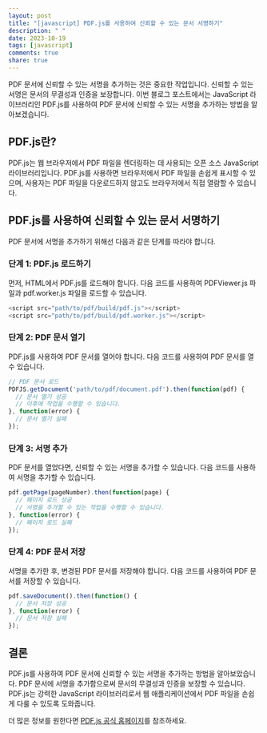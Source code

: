 ```yaml
---
layout: post
title: "[javascript] PDF.js를 사용하여 신뢰할 수 있는 문서 서명하기"
description: " "
date: 2023-10-19
tags: [javascript]
comments: true
share: true
---
```


PDF 문서에 신뢰할 수 있는 서명을 추가하는 것은 중요한 작업입니다. 신뢰할 수 있는 서명은 문서의 무결성과 인증을 보장합니다. 이번 블로그 포스트에서는 JavaScript 라이브러리인 PDF.js를 사용하여 PDF 문서에 신뢰할 수 있는 서명을 추가하는 방법을 알아보겠습니다.

## PDF.js란?

PDF.js는 웹 브라우저에서 PDF 파일을 렌더링하는 데 사용되는 오픈 소스 JavaScript 라이브러리입니다. PDF.js를 사용하면 브라우저에서 PDF 파일을 손쉽게 표시할 수 있으며, 사용자는 PDF 파일을 다운로드하지 않고도 브라우저에서 직접 열람할 수 있습니다.

## PDF.js를 사용하여 신뢰할 수 있는 문서 서명하기

PDF 문서에 서명을 추가하기 위해선 다음과 같은 단계를 따라야 합니다.

### 단계 1: PDF.js 로드하기
먼저, HTML에서 PDF.js를 로드해야 합니다. 다음 코드를 사용하여 PDFViewer.js 파일과 pdf.worker.js 파일을 로드할 수 있습니다.
```javascript
<script src="path/to/pdf/build/pdf.js"></script>
<script src="path/to/pdf/build/pdf.worker.js"></script>
```

### 단계 2: PDF 문서 열기
PDF.js를 사용하여 PDF 문서를 열어야 합니다. 다음 코드를 사용하여 PDF 문서를 열 수 있습니다.
```javascript
// PDF 문서 로드
PDFJS.getDocument('path/to/pdf/document.pdf').then(function(pdf) {
  // 문서 열기 성공
  // 이후에 작업을 수행할 수 있습니다.
}, function(error) {
  // 문서 열기 실패
});
```

### 단계 3: 서명 추가
PDF 문서를 열었다면, 신뢰할 수 있는 서명을 추가할 수 있습니다. 다음 코드를 사용하여 서명을 추가할 수 있습니다.
```javascript
pdf.getPage(pageNumber).then(function(page) {
  // 페이지 로드 성공
  // 서명을 추가할 수 있는 작업을 수행할 수 있습니다.
}, function(error) {
  // 페이지 로드 실패
});
```

### 단계 4: PDF 문서 저장
서명을 추가한 후, 변경된 PDF 문서를 저장해야 합니다. 다음 코드를 사용하여 PDF 문서를 저장할 수 있습니다.
```javascript
pdf.saveDocument().then(function() {
  // 문서 저장 성공
}, function(error) {
  // 문서 저장 실패
});
```

## 결론
PDF.js를 사용하여 PDF 문서에 신뢰할 수 있는 서명을 추가하는 방법을 알아보았습니다. PDF 문서에 서명을 추가함으로써 문서의 무결성과 인증을 보장할 수 있습니다. PDF.js는 강력한 JavaScript 라이브러리로서 웹 애플리케이션에서 PDF 파일을 손쉽게 다룰 수 있도록 도와줍니다.

더 많은 정보를 원한다면 [PDF.js 공식 홈페이지](https://mozilla.github.io/pdf.js/)를 참조하세요.
